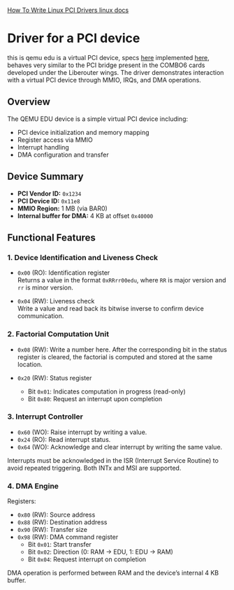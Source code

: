 [How To Write Linux PCI Drivers linux docs](https://docs.kernel.org/PCI/pci.html)



# Driver for a PCI device 
this is qemu edu is a virtual PCI device, specs [here](https://www.qemu.org/docs/master/specs/edu.html) implemented [here](https://github.com/qemu/qemu/blob/v2.7.0/hw/misc/edu.c),  behaves very similar to the PCI bridge present in the COMBO6 cards developed under the Liberouter wings. The driver demonstrates interaction with a virtual PCI device through MMIO, IRQs, and DMA operations.

## Overview

The QEMU EDU device is a simple virtual PCI device including:

- PCI device initialization and memory mapping
- Register access via MMIO
- Interrupt handling
- DMA configuration and transfer

## Device Summary

- **PCI Vendor ID:** `0x1234`
- **PCI Device ID:** `0x11e8`
- **MMIO Region:** 1 MB (via BAR0)
- **Internal buffer for DMA:** 4 KB at offset `0x40000`

## Functional Features

### 1. Device Identification and Liveness Check

- `0x00` (RO): Identification register  
  Returns a value in the format `0xRRrr00edu`, where `RR` is major version and `rr` is minor version.
  
- `0x04` (RW): Liveness check  
  Write a value and read back its bitwise inverse to confirm device communication.

### 2. Factorial Computation Unit

- `0x08` (RW): Write a number here. After the corresponding bit in the status register is cleared, the factorial is computed and stored at the same location.
  
- `0x20` (RW): Status register  
  - Bit `0x01`: Indicates computation in progress (read-only)  
  - Bit `0x80`: Request an interrupt upon completion

### 3. Interrupt Controller

- `0x60` (WO): Raise interrupt by writing a value.
- `0x24` (RO): Read interrupt status.
- `0x64` (WO): Acknowledge and clear interrupt by writing the same value.

Interrupts must be acknowledged in the ISR (Interrupt Service Routine) to avoid repeated triggering. Both INTx and MSI are supported.

### 4. DMA Engine

Registers:
- `0x80` (RW): Source address
- `0x88` (RW): Destination address
- `0x90` (RW): Transfer size
- `0x98` (RW): DMA command register  
  - Bit `0x01`: Start transfer  
  - Bit `0x02`: Direction (0: RAM → EDU, 1: EDU → RAM)  
  - Bit `0x04`: Request interrupt on completion

DMA operation is performed between RAM and the device’s internal 4 KB buffer.

